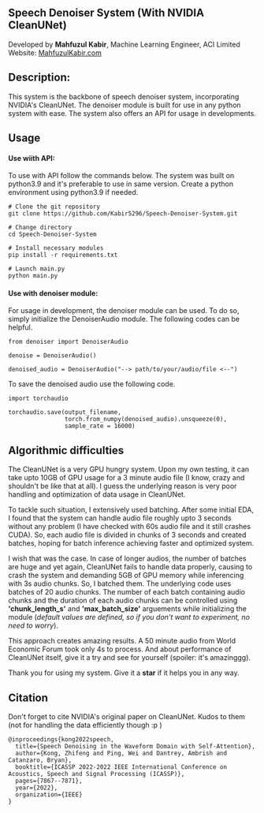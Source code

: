 ## Speech Denoiser System (With NVIDIA CleanUNet)
Developed by <b> Mahfuzul Kabir</b>,
Machine Learning Engineer,
ACI Limited
Website: <a href = mahfuzulkabir.com>MahfuzulKabir.com</a>

## Description:
This system is the backbone of speech denoiser system, incorporating NVIDIA's CleanUNet. The denoiser module is built for use in any python system with ease. The system also offers an API for usage in developments.

## Usage
#### Use wiith API:
To use with API follow the commands below. The system was built on python3.9 and it's preferable to use in same version. Create a python environment using python3.9 if needed.

```
# Clone the git repository
git clone https://github.com/Kabir5296/Speech-Denoiser-System.git

# Change directory
cd Speech-Denoiser-System

# Install necessary modules
pip install -r requirements.txt

# Launch main.py
python main.py
```

#### Use with denoiser module:
For usage in development, the denoiser module can be used. To do so, simply initialize the DenoiserAudio module. The following codes can be helpful.

```
from denoiser import DenoiserAudio

denoise = DenoiserAudio()

denoised_audio = DenoiserAudio("--> path/to/your/audio/file <--")
```

To save the denoised audio use the following code.

```
import torchaudio

torchaudio.save(output_filename, 
                torch.from_numpy(denoised_audio).unsqueeze(0), 
                sample_rate = 16000)
```

## Algorithmic difficulties
The CleanUNet is a very GPU hungry system. Upon my own testing, it can take upto 10GB of GPU usage for a 3 minute audio file (I know, crazy and shouldn't be like that at all). I guess the underlying reason is very poor handling and optimization of data usage in CleanUNet.

To tackle such situation, I extensively used batching. After some initial EDA, I found that the system can handle audio file roughly upto 3 seconds without any problem (I have checked with 60s audio file and it still crashes CUDA). So, each audio file is divided in chunks of 3 seconds and created batches, hoping for batch inference achieving faster and optimized system.

I wish that was the case. In case of longer audios, the number of batches are huge and yet again, CleanUNet fails to handle data properly, causing to crash the system and demanding 5GB of GPU memory while inferencing with 3s audio chunks. So, I batched them. The underlying code uses batches of 20 audio chunks. The number of each batch containing audio chunks and the duration of each audio chunks can be controlled using <b>'chunk_length_s'</b> and <b>'max_batch_size'</b> arguements while initializing the module (<i>default values are defined, so if you don't want to experiment, no need to worry</i>).

This approach creates amazing results. A 50 minute audio from World Economic Forum took only 4s to process. And about performance of CleanUNet itself, give it a try and see for yourself (spoiler: it's amazinggg).

Thank you for using my system. Give it a <b>star</b> if it helps you in any way.

## Citation
Don't forget to cite NVIDIA's original paper on CleanUNet. Kudos to them (not for handling the data efficiently though :p )
```
@inproceedings{kong2022speech,
  title={Speech Denoising in the Waveform Domain with Self-Attention},
  author={Kong, Zhifeng and Ping, Wei and Dantrey, Ambrish and Catanzaro, Bryan},
  booktitle={ICASSP 2022-2022 IEEE International Conference on Acoustics, Speech and Signal Processing (ICASSP)},
  pages={7867--7871},
  year={2022},
  organization={IEEE}
}
```